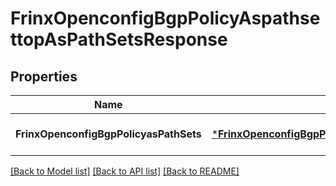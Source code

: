 # FrinxOpenconfigBgpPolicyAspathsettopAsPathSetsResponse

## Properties
Name | Type | Description | Notes
------------ | ------------- | ------------- | -------------
**FrinxOpenconfigBgpPolicyasPathSets** | [***FrinxOpenconfigBgpPolicyAspathsettopAsPathSets**](frinx.openconfig.bgp.policy.aspathsettop.AsPathSets.md) |  | [optional] [default to null]

[[Back to Model list]](../README.md#documentation-for-models) [[Back to API list]](../README.md#documentation-for-api-endpoints) [[Back to README]](../README.md)


